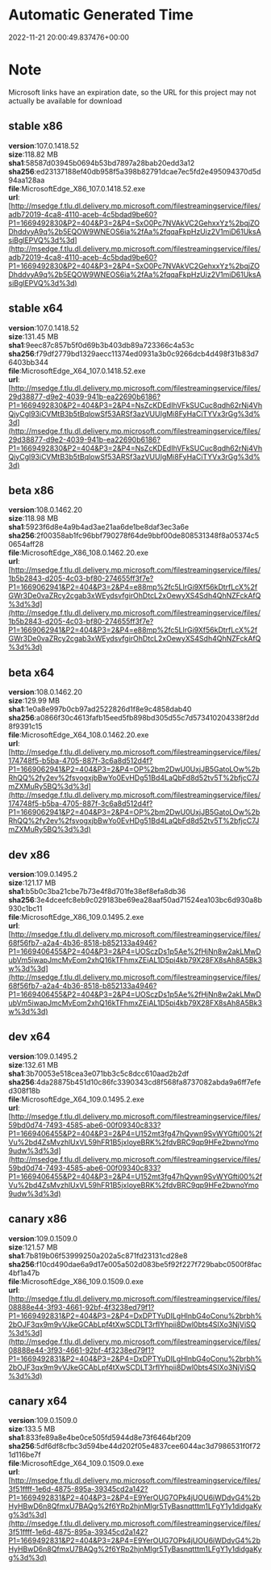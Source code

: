 # Automatic Generated Time
2022-11-21 20:00:49.837476+00:00

# Note
Microsoft links have an expiration date, so the URL for this project may not actually be available for download

## stable x86
**version**:107.0.1418.52  
**size**:118.82 MB  
**sha1**:58587d03945b0694b53bd7897a28bab20edd3a12  
**sha256**:ed23137188ef40db958f5a398b82791dcae7ec5fd2e495094370d5d94aa128aa  
**file**:MicrosoftEdge_X86_107.0.1418.52.exe  
**url**:[http://msedge.f.tlu.dl.delivery.mp.microsoft.com/filestreamingservice/files/adb72019-4ca8-4110-aceb-4c5bdad9be60?P1=1669492830&P2=404&P3=2&P4=SxO0Pc7NVAkVC2GehxxYz%2bqjZODhddvyA9q%2b5EQOW9WNEOS6ia%2fAa%2fqqaFkpHzUiz2V1miD61UksAsiBglEPVQ%3d%3d](http://msedge.f.tlu.dl.delivery.mp.microsoft.com/filestreamingservice/files/adb72019-4ca8-4110-aceb-4c5bdad9be60?P1=1669492830&P2=404&P3=2&P4=SxO0Pc7NVAkVC2GehxxYz%2bqjZODhddvyA9q%2b5EQOW9WNEOS6ia%2fAa%2fqqaFkpHzUiz2V1miD61UksAsiBglEPVQ%3d%3d)  

## stable x64
**version**:107.0.1418.52  
**size**:131.45 MB  
**sha1**:9eec87c857b5f0d69b3b403db89a723366c4a53c  
**sha256**:f79df2779bd1329aecc11374ed0931a3b0c9266dcb4d498f31b83d76403bb344  
**file**:MicrosoftEdge_X64_107.0.1418.52.exe  
**url**:[http://msedge.f.tlu.dl.delivery.mp.microsoft.com/filestreamingservice/files/29d38877-d9e2-4039-941b-ea22690b6186?P1=1669492830&P2=404&P3=2&P4=NsZcKDEdIhVFkSUCuc8qdh62rNj4VhQjyCgl93iCVMtB3b5tBqlowSf53ARSf3azVUUIgMi8FyHaCiTYVx3rGg%3d%3d](http://msedge.f.tlu.dl.delivery.mp.microsoft.com/filestreamingservice/files/29d38877-d9e2-4039-941b-ea22690b6186?P1=1669492830&P2=404&P3=2&P4=NsZcKDEdIhVFkSUCuc8qdh62rNj4VhQjyCgl93iCVMtB3b5tBqlowSf53ARSf3azVUUIgMi8FyHaCiTYVx3rGg%3d%3d)  

## beta x86
**version**:108.0.1462.20  
**size**:118.98 MB  
**sha1**:5923f6d8e4a9b4ad3ae21aa6de1be8daf3ec3a6e  
**sha256**:2f00358ab1fc96bbf790278f64de9bbf00de808531348f8a05374c50654aff28  
**file**:MicrosoftEdge_X86_108.0.1462.20.exe  
**url**:[http://msedge.f.tlu.dl.delivery.mp.microsoft.com/filestreamingservice/files/1b5b2843-d205-4c03-bf80-274655ff3f7e?P1=1669062941&P2=404&P3=2&P4=e88mp%2fc5LlrGi9Xf56kDtrfLcX%2fGWr3De0vaZRcy2cgab3xWEydsvfgirOhDtcL2xOewyXS4Sdh4QhNZFckAfQ%3d%3d](http://msedge.f.tlu.dl.delivery.mp.microsoft.com/filestreamingservice/files/1b5b2843-d205-4c03-bf80-274655ff3f7e?P1=1669062941&P2=404&P3=2&P4=e88mp%2fc5LlrGi9Xf56kDtrfLcX%2fGWr3De0vaZRcy2cgab3xWEydsvfgirOhDtcL2xOewyXS4Sdh4QhNZFckAfQ%3d%3d)  

## beta x64
**version**:108.0.1462.20  
**size**:129.99 MB  
**sha1**:1e0a8e997b0cb97ad2522826d1f8e9c4858dab40  
**sha256**:a0866f30c4613fafb15eed5fb898bd305d55c7d573410204338f2dd8f9391c15  
**file**:MicrosoftEdge_X64_108.0.1462.20.exe  
**url**:[http://msedge.f.tlu.dl.delivery.mp.microsoft.com/filestreamingservice/files/174748f5-b5ba-4705-887f-3c6a8d512d4f?P1=1669062941&P2=404&P3=2&P4=OP%2bm2DwU0UxjJB5GatoLOw%2bRhQQ%2fy2ev%2fsvogxjbBwYo0EvHDg51Bd4LaQbFd8d52tv5T%2bfjcC7JmZXMuRy5BQ%3d%3d](http://msedge.f.tlu.dl.delivery.mp.microsoft.com/filestreamingservice/files/174748f5-b5ba-4705-887f-3c6a8d512d4f?P1=1669062941&P2=404&P3=2&P4=OP%2bm2DwU0UxjJB5GatoLOw%2bRhQQ%2fy2ev%2fsvogxjbBwYo0EvHDg51Bd4LaQbFd8d52tv5T%2bfjcC7JmZXMuRy5BQ%3d%3d)  

## dev x86
**version**:109.0.1495.2  
**size**:121.17 MB  
**sha1**:b5b0c3ba21cbe7b73e4f8d701fe38ef8efa8db36  
**sha256**:3e4dceefc8eb9c029183be69ea28aaf50ad71524ea103bc6d930a8b930c1bc11  
**file**:MicrosoftEdge_X86_109.0.1495.2.exe  
**url**:[http://msedge.f.tlu.dl.delivery.mp.microsoft.com/filestreamingservice/files/68f56fb7-a2a4-4b36-8518-b852133a4946?P1=1669406455&P2=404&P3=2&P4=UOSczDs1p5Ae%2fHjNn8w2akLMwDubVm5iwapJmcMvEom2xhQ16kTFhmxZEiAL1D5pi4kb79X28FX8sAh8A5Bk3w%3d%3d](http://msedge.f.tlu.dl.delivery.mp.microsoft.com/filestreamingservice/files/68f56fb7-a2a4-4b36-8518-b852133a4946?P1=1669406455&P2=404&P3=2&P4=UOSczDs1p5Ae%2fHjNn8w2akLMwDubVm5iwapJmcMvEom2xhQ16kTFhmxZEiAL1D5pi4kb79X28FX8sAh8A5Bk3w%3d%3d)  

## dev x64
**version**:109.0.1495.2  
**size**:132.61 MB  
**sha1**:3b70053e518cea3e071bb3c5c8dcc610aad2b2df  
**sha256**:4da28875b451d10c86fc3390343cd8f568fa8737082abda9a6ff7efed308f18b  
**file**:MicrosoftEdge_X64_109.0.1495.2.exe  
**url**:[http://msedge.f.tlu.dl.delivery.mp.microsoft.com/filestreamingservice/files/59bd0d74-7493-4585-abe6-00f09340c833?P1=1669406455&P2=404&P3=2&P4=U152mt3fg47hQywn9SvWYGfti00%2fVu%2bd4ZsMvzhlUxVL59hFR1B5jxIoyeBRK%2fdvBRC9qp9HFe2bwnoYmo9udw%3d%3d](http://msedge.f.tlu.dl.delivery.mp.microsoft.com/filestreamingservice/files/59bd0d74-7493-4585-abe6-00f09340c833?P1=1669406455&P2=404&P3=2&P4=U152mt3fg47hQywn9SvWYGfti00%2fVu%2bd4ZsMvzhlUxVL59hFR1B5jxIoyeBRK%2fdvBRC9qp9HFe2bwnoYmo9udw%3d%3d)  

## canary x86
**version**:109.0.1509.0  
**size**:121.57 MB  
**sha1**:7b819b06f53999250a202a5c871fd23131cd28e8  
**sha256**:f10cd490dae6a9d17e005a502d083be5f92f227f729babc0500f8fac4bf1a47b  
**file**:MicrosoftEdge_X86_109.0.1509.0.exe  
**url**:[http://msedge.f.tlu.dl.delivery.mp.microsoft.com/filestreamingservice/files/08888e44-3f93-4661-92bf-4f3238ed79f1?P1=1669492831&P2=404&P3=2&P4=DxDPTYuDILgHlnbG4oConu%2brbh%2bOJF3qx9m9vVJkeGCAbLpf4tXwSCDLT3rfIYhpii8Dwl0bts4SIXo3NjViSQ%3d%3d](http://msedge.f.tlu.dl.delivery.mp.microsoft.com/filestreamingservice/files/08888e44-3f93-4661-92bf-4f3238ed79f1?P1=1669492831&P2=404&P3=2&P4=DxDPTYuDILgHlnbG4oConu%2brbh%2bOJF3qx9m9vVJkeGCAbLpf4tXwSCDLT3rfIYhpii8Dwl0bts4SIXo3NjViSQ%3d%3d)  

## canary x64
**version**:109.0.1509.0  
**size**:133.5 MB  
**sha1**:833fe89a8e4be0ce505fd5944d8e73f6464bf209  
**sha256**:5df6df8cfbc3d594be44d202f05e4837cee6044ac3d7986531f0f721d116be7f  
**file**:MicrosoftEdge_X64_109.0.1509.0.exe  
**url**:[http://msedge.f.tlu.dl.delivery.mp.microsoft.com/filestreamingservice/files/3f51ffff-1e6d-4875-895a-39345cd2a142?P1=1669492831&P2=404&P3=2&P4=E9YerOUG7OPk4jUOU6iWDdvG4%2bHyHBwD6n8QfmxU7BAQg%2f6YRp2hjnMIgr5TyBasnqtttm1LFgY1y1didgaKyg%3d%3d](http://msedge.f.tlu.dl.delivery.mp.microsoft.com/filestreamingservice/files/3f51ffff-1e6d-4875-895a-39345cd2a142?P1=1669492831&P2=404&P3=2&P4=E9YerOUG7OPk4jUOU6iWDdvG4%2bHyHBwD6n8QfmxU7BAQg%2f6YRp2hjnMIgr5TyBasnqtttm1LFgY1y1didgaKyg%3d%3d)  

